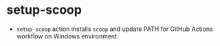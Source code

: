 # setup-scoop

- `setup-scoop` action installs `scoop` and update PATH for GitHub Actions workflow on Windows environment.
